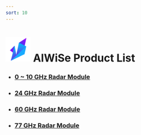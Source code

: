 ```yaml
---
sort: 10
---
```

#  <img src="https://raw.githubusercontent.com/DeepWiSe888/AIWiSeDoc/main/img/AIWISE.png" width="66" height="66"/>  AIWiSe Product List

* ### [0 ~ 10 GHz Radar Module](https://deepwise888.github.io/AIWiSeDoc//product/0~10g.html)
* ### [24 GHz Radar Module](https://deepwise888.github.io/AIWiSeDoc//product/24g.html)
* ### [60 GHz Radar Module](https://deepwise888.github.io/AIWiSeDoc//product/60g.html)
* ### [77 GHz Radar Module](https://deepwise888.github.io/AIWiSeDoc//product/77g.html)
